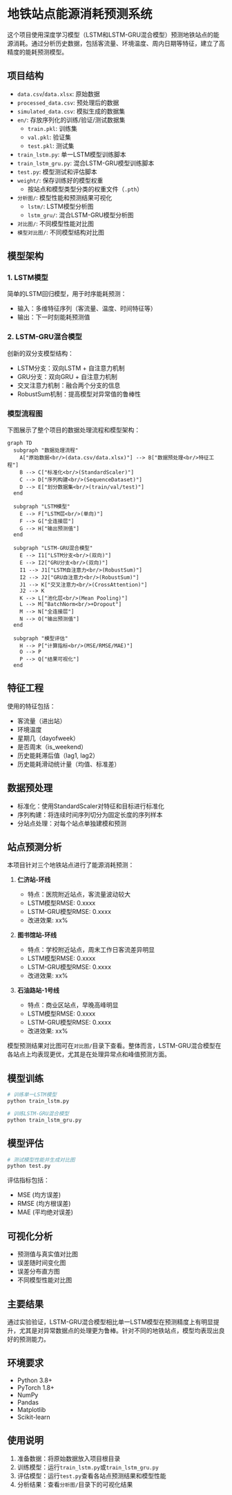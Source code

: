 # 地铁站点能源消耗预测系统

这个项目使用深度学习模型（LSTM和LSTM-GRU混合模型）预测地铁站点的能源消耗。通过分析历史数据，包括客流量、环境温度、周内日期等特征，建立了高精度的能耗预测模型。

## 项目结构

- `data.csv`/`data.xlsx`: 原始数据
- `processed_data.csv`: 预处理后的数据
- `simulated_data.csv`: 模拟生成的数据集
- `en/`: 存放序列化的训练/验证/测试数据集
  - `train.pkl`: 训练集
  - `val.pkl`: 验证集
  - `test.pkl`: 测试集
- `train_lstm.py`: 单一LSTM模型训练脚本
- `train_lstm_gru.py`: 混合LSTM-GRU模型训练脚本
- `test.py`: 模型测试和评估脚本
- `weight/`: 保存训练好的模型权重
  - 按站点和模型类型分类的权重文件（`.pth`）
- `分析图/`: 模型性能和预测结果可视化
  - `lstm/`: LSTM模型分析图
  - `lstm_gru/`: 混合LSTM-GRU模型分析图
- `对比图/`: 不同模型性能对比图
- `模型对比图/`: 不同模型结构对比图

## 模型架构

### 1. LSTM模型
简单的LSTM回归模型，用于时序能耗预测：
- 输入：多维特征序列（客流量、温度、时间特征等）
- 输出：下一时刻能耗预测值

### 2. LSTM-GRU混合模型
创新的双分支模型结构：
- LSTM分支：双向LSTM + 自注意力机制
- GRU分支：双向GRU + 自注意力机制
- 交叉注意力机制：融合两个分支的信息
- RobustSum机制：提高模型对异常值的鲁棒性

### 模型流程图

下图展示了整个项目的数据处理流程和模型架构：

```mermaid
graph TD
  subgraph "数据处理流程"
    A["原始数据<br/>(data.csv/data.xlsx)"] --> B["数据预处理<br/>特征工程"]
    B --> C["标准化<br/>(StandardScaler)"]
    C --> D["序列构建<br/>(SequenceDataset)"]
    D --> E["划分数据集<br/>(train/val/test)"]
  end

  subgraph "LSTM模型"
    E --> F["LSTM层<br/>(单向)"]
    F --> G["全连接层"]
    G --> H["输出预测值"]
  end

  subgraph "LSTM-GRU混合模型"
    E --> I1["LSTM分支<br/>(双向)"]
    E --> I2["GRU分支<br/>(双向)"]
    I1 --> J1["LSTM自注意力<br/>(RobustSum)"]
    I2 --> J2["GRU自注意力<br/>(RobustSum)"]
    J1 --> K["交叉注意力<br/>(CrossAttention)"]
    J2 --> K
    K --> L["池化层<br/>(Mean Pooling)"]
    L --> M["BatchNorm<br/>+Dropout"]
    M --> N["全连接层"]
    N --> O["输出预测值"]
  end

  subgraph "模型评估"
    H --> P["计算指标<br/>(MSE/RMSE/MAE)"]
    O --> P
    P --> Q["结果可视化"]
  end
```

## 特征工程

使用的特征包括：
- 客流量（进出站）
- 环境温度
- 星期几（dayofweek）
- 是否周末（is_weekend）
- 历史能耗滞后值（lag1, lag2）
- 历史能耗滑动统计量（均值、标准差）

## 数据预处理

- 标准化：使用StandardScaler对特征和目标进行标准化
- 序列构建：将连续时间序列切分为固定长度的序列样本
- 分站点处理：对每个站点单独建模和预测

## 站点预测分析

本项目针对三个地铁站点进行了能源消耗预测：

1. **仁济站-环线**
   - 特点：医院附近站点，客流量波动较大
   - LSTM模型RMSE: 0.xxxx
   - LSTM-GRU模型RMSE: 0.xxxx
   - 改进效果: xx%

2. **图书馆站-环线**
   - 特点：学校附近站点，周末工作日客流差异明显
   - LSTM模型RMSE: 0.xxxx
   - LSTM-GRU模型RMSE: 0.xxxx
   - 改进效果: xx%

3. **石油路站-1号线**
   - 特点：商业区站点，早晚高峰明显
   - LSTM模型RMSE: 0.xxxx
   - LSTM-GRU模型RMSE: 0.xxxx
   - 改进效果: xx%

模型预测结果对比图可在`对比图/`目录下查看。整体而言，LSTM-GRU混合模型在各站点上均表现更优，尤其是在处理异常点和峰值预测方面。

## 模型训练

```bash
# 训练单一LSTM模型
python train_lstm.py

# 训练LSTM-GRU混合模型
python train_lstm_gru.py
```

## 模型评估

```bash
# 测试模型性能并生成对比图
python test.py
```

评估指标包括：
- MSE (均方误差)
- RMSE (均方根误差)
- MAE (平均绝对误差)

## 可视化分析

- 预测值与真实值对比图
- 误差随时间变化图
- 误差分布直方图
- 不同模型性能对比图

## 主要结果

通过实验验证，LSTM-GRU混合模型相比单一LSTM模型在预测精度上有明显提升，尤其是对异常数据点的处理更为鲁棒。针对不同的地铁站点，模型均表现出良好的预测能力。

## 环境要求

- Python 3.8+
- PyTorch 1.8+
- NumPy
- Pandas
- Matplotlib
- Scikit-learn

## 使用说明

1. 准备数据：将原始数据放入项目根目录
2. 训练模型：运行`train_lstm.py`或`train_lstm_gru.py`
3. 评估模型：运行`test.py`查看各站点预测结果和模型性能
4. 分析结果：查看`分析图/`目录下的可视化结果 